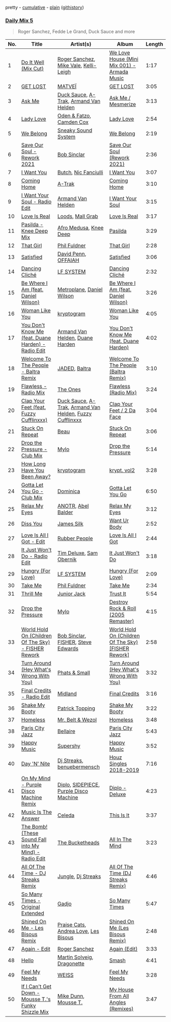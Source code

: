 pretty - [cumulative](/playlists/cumulative/Daily%20Mix%205.md) - [plain](/playlists/plain/37i9dQZF1E36TO0q54WsJv) ([githistory](https://github.githistory.xyz/vitokorn/spotify-playlist-archive/blob/master/playlists/plain/37i9dQZF1E36TO0q54WsJv))
### [Daily Mix 5](https://open.spotify.com/playlist/37i9dQZF1E36TO0q54WsJv)

> Roger Sanchez, Fedde Le Grand, Duck Sauce and more

| No. | Title | Artist(s) | Album | Length |
|---|---|---|---|---|
| 1 | [Do It Well (Mix Cut)](https://open.spotify.com/track/1WhZANn0700IqW0hRbs46r) | [Roger Sanchez](https://open.spotify.com/artist/1HT9k1ZSUL9IczSstOAgWJ), [Mike Vale](https://open.spotify.com/artist/7lBH4OmyQmpmrbp0Tl95pk), [Kelli-Leigh](https://open.spotify.com/artist/0m6f0nNS9GEq41eIJ288ff) | [We Love House (Mini Mix 001) - Armada Music](https://open.spotify.com/album/0aIvFh7SFff0TbP5JpbF6U) | 1:17 |
| 2 | [GET LOST](https://open.spotify.com/track/3lOH1zjcMl32bwnaCi8VHK) | [MATVEÏ](https://open.spotify.com/artist/2c8JocB8eI6cCGaF5xGoT1) | [GET LOST](https://open.spotify.com/album/55xkAVaINyTwteO7nsBnWp) | 3:05 |
| 3 | [Ask Me](https://open.spotify.com/track/05QGJav2nGJ9qdQ3vG9A9t) | [Duck Sauce](https://open.spotify.com/artist/0q8J3Yj810t5cpAYEJ7gxt), [A-Trak](https://open.spotify.com/artist/3TaUSUXn41GixL7zbvrIDt), [Armand Van Helden](https://open.spotify.com/artist/3cQA9WH8liZfeja1DxcDYE) | [Ask Me / Mesmerize](https://open.spotify.com/album/01n0HtCtQh4ogK1d8hmrws) | 3:13 |
| 4 | [Lady Love](https://open.spotify.com/track/3ACTBfO2gL0RY2a3Eb5kY5) | [Oden & Fatzo](https://open.spotify.com/artist/2YEnrpAWWaNRFumgde1lLH), [Camden Cox](https://open.spotify.com/artist/5mNpMP01Co4vXZ3U0fWP3C) | [Lady Love](https://open.spotify.com/album/6XGxAqDf3339vdyvHKuUhh) | 2:54 |
| 5 | [We Belong](https://open.spotify.com/track/7zrD2rhcvGEZiMMo9RuW6P) | [Sneaky Sound System](https://open.spotify.com/artist/6ieVhWXtOmK6DO6dmX7Eko) | [We Belong](https://open.spotify.com/album/02lDUIjKaVTj8fQsOZKt0k) | 2:19 |
| 6 | [Save Our Soul - Rework 2021](https://open.spotify.com/track/0qBzXX5JVaG0B0e1A3ldY4) | [Bob Sinclar](https://open.spotify.com/artist/5YFS41yoX0YuFY39fq21oN) | [Save Our Soul (Rework 2021)](https://open.spotify.com/album/1ayhUXB1TBkaMTeesIk2Zk) | 2:36 |
| 7 | [I Want You](https://open.spotify.com/track/5UM6P3y6794GYNOzZvj2zh) | [Butch](https://open.spotify.com/artist/5kLzaeSHrmS7okc5XNE6lv), [Nic Fanciulli](https://open.spotify.com/artist/7btR5VXutQv39SDEzcfXEk) | [I Want You](https://open.spotify.com/album/3Dh81kJfGeinI3r7YMNX3E) | 3:07 |
| 8 | [Coming Home](https://open.spotify.com/track/5ZEdhFOZZp52eXqLwyYtXB) | [A-Trak](https://open.spotify.com/artist/3TaUSUXn41GixL7zbvrIDt) | [Coming Home](https://open.spotify.com/album/5bbKCKMeCRQz9Rna29DyyZ) | 3:10 |
| 9 | [I Want Your Soul - Radio Edit](https://open.spotify.com/track/1r7mFV7J5Sw5ewHByvmtXa) | [Armand Van Helden](https://open.spotify.com/artist/3cQA9WH8liZfeja1DxcDYE) | [I Want Your Soul](https://open.spotify.com/album/1ij8ddREX2ygSAshPRImCB) | 3:15 |
| 10 | [Love Is Real](https://open.spotify.com/track/7nZNvE2EdKrH127yzBMW8E) | [Loods](https://open.spotify.com/artist/1uF7AFfGahplhiaHEy9NNl), [Mall Grab](https://open.spotify.com/artist/7yF6JnFPDzgml2Ytkyl5D7) | [Love Is Real](https://open.spotify.com/album/2zQJvUy9Cw6BGlYBBL4f8X) | 3:17 |
| 11 | [Pasilda - Knee Deep Mix](https://open.spotify.com/track/2BUL7sF7y5oBYUQarVCukR) | [Afro Medusa](https://open.spotify.com/artist/6D1DgoF2TYTbPQbRPEriaI), [Knee Deep](https://open.spotify.com/artist/51iQEVj0SBCQZJVrNli23R) | [Pasilda](https://open.spotify.com/album/7nTVeqrRHtGvTRCrrUmdoc) | 3:29 |
| 12 | [That Girl](https://open.spotify.com/track/4WbSbQyu0PXzlKZ9mVDRX8) | [Phil Fuldner](https://open.spotify.com/artist/1DKPQBaKEzmQzWG1GwJoXT) | [That Girl](https://open.spotify.com/album/1T1a1SNBCNLpA8mEhr2CvP) | 2:28 |
| 13 | [Satisfied](https://open.spotify.com/track/0swB7iITDrfzrKqQXR661u) | [David Penn](https://open.spotify.com/artist/5kA0fIY29Fnfu4U2I2xvki), [OFFAIAH](https://open.spotify.com/artist/2E1NFr5AeEGUJkLUUsWCAO) | [Satisfied](https://open.spotify.com/album/5Ao966nL5V38v8652399lo) | 3:06 |
| 14 | [Dancing Cliché](https://open.spotify.com/track/3NeSlNBRvB4BMrxhA88Zke) | [LF SYSTEM](https://open.spotify.com/artist/0HxX6imltnNXJyQhu4nsiO) | [Dancing Cliché](https://open.spotify.com/album/0KXXLq1rUjATTps8cptlrH) | 2:32 |
| 15 | [Be Where I Am (feat. Daniel Wilson)](https://open.spotify.com/track/5TpjOWJzpRz2AwcPEdrpLz) | [Metroplane](https://open.spotify.com/artist/4NV4qWnRhLrr41zy1IwFGm), [Daniel Wilson](https://open.spotify.com/artist/44eNlYXYkIGob3NU82tgLq) | [Be Where I Am (feat. Daniel Wilson)](https://open.spotify.com/album/2xTWcrxi6V3eb4MbfA3WJr) | 3:26 |
| 16 | [Woman Like You](https://open.spotify.com/track/0Tby0PFN8E8I8pg0oxeapb) | [kryptogram](https://open.spotify.com/artist/184mGxeseZkY2w05Nr4Tui) | [Woman Like You](https://open.spotify.com/album/3thcwDUKvwi5ghc2KZbkkv) | 4:05 |
| 17 | [You Don't Know Me (feat. Duane Harden) - Radio Edit](https://open.spotify.com/track/7BpyfQEmvi0sUmOq29plEE) | [Armand Van Helden](https://open.spotify.com/artist/3cQA9WH8liZfeja1DxcDYE), [Duane Harden](https://open.spotify.com/artist/6t8VAB5OTHKxi4p1I5aqn0) | [You Don't Know Me (feat. Duane Harden)](https://open.spotify.com/album/62vJ3t4nZ50SigVCT6TUwb) | 4:02 |
| 18 | [Welcome To The People - Baltra Remix](https://open.spotify.com/track/3QRji4m3jZKoJHHDfYEvFf) | [JADED](https://open.spotify.com/artist/6tCJN1fQNdFCEaOa8Da9Wf), [Baltra](https://open.spotify.com/artist/2tEyBfwGBfQgLXeAJW0MgC) | [Welcome To The People (Baltra Remix)](https://open.spotify.com/album/2sXgUoAOzEvpPIbTPlAZL3) | 3:10 |
| 19 | [Flawless - Radio Mix](https://open.spotify.com/track/4YUDI60uPW9pbpDYTSe51x) | [The Ones](https://open.spotify.com/artist/59z0q3rlcVQoAPg7YbFbgv) | [Flawless (Radio Mix)](https://open.spotify.com/album/0YLmIFyPXCy1vai9iTwjUZ) | 3:24 |
| 20 | [Clap Your Feet (feat. Fuzzy Cufflinxxx)](https://open.spotify.com/track/2yBh9Al1fob36QPCqRTpTy) | [Duck Sauce](https://open.spotify.com/artist/0q8J3Yj810t5cpAYEJ7gxt), [A-Trak](https://open.spotify.com/artist/3TaUSUXn41GixL7zbvrIDt), [Armand Van Helden](https://open.spotify.com/artist/3cQA9WH8liZfeja1DxcDYE), [Fuzzy Cufflinxxx](https://open.spotify.com/artist/3KnbVIg4fT1t8hbNdAJt19) | [Clap Your Feet / 2 Da Face](https://open.spotify.com/album/4t12VZiOJ2deNcxoHSAkyX) | 3:04 |
| 21 | [Stuck On Repeat](https://open.spotify.com/track/0Ib2lnmQqbAzuHNkGtYtNC) | [Beau](https://open.spotify.com/artist/3vwy5NQXFV797LDXh2NxEG) | [Stuck On Repeat](https://open.spotify.com/album/0zDkq6Hpkyd1j3a4pcXomo) | 3:06 |
| 22 | [Drop the Pressure - Club Mix](https://open.spotify.com/track/4dmDrGySyxYklBQVkG66LB) | [Mylo](https://open.spotify.com/artist/5YjEVrNMrIRw2xGbjTN6Ti) | [Drop the Pressure](https://open.spotify.com/album/4o03QIWSEj4qQ7V7Tt2rnE) | 5:14 |
| 23 | [How Long Have You Been Away?](https://open.spotify.com/track/5H7NVUGfw8fstj1LWJ0wXo) | [kryptogram](https://open.spotify.com/artist/184mGxeseZkY2w05Nr4Tui) | [krypt. vol2](https://open.spotify.com/album/5vUygeQA7S7lsbwnTHpgwq) | 3:28 |
| 24 | [Gotta Let You Go - Club Mix](https://open.spotify.com/track/77eJSMNYSqeZdhiOHDPaK6) | [Dominica](https://open.spotify.com/artist/6bETcPKjsI4UE4ZMHtcZCh) | [Gotta Let You Go](https://open.spotify.com/album/5zbe6ZuCE1gfa1PgClzqFR) | 6:50 |
| 25 | [Relax My Eyes](https://open.spotify.com/track/5u4hhtZ7f4rWkMZEZcTKrH) | [ANOTR](https://open.spotify.com/artist/4p5WgeiPSPpqPDs7T6OkWf), [Abel Balder](https://open.spotify.com/artist/0jqbEIAvdjUOi5Za48pzQG) | [Relax My Eyes](https://open.spotify.com/album/2vIDF8BeMN3BcF0yOSMgmN) | 3:12 |
| 26 | [Diss You](https://open.spotify.com/track/69m9KcvKfKQd2Mc7zw4Oit) | [James Silk](https://open.spotify.com/artist/5fOsPEjQFMiJAKtBiE0Cly) | [Want Ur Body](https://open.spotify.com/album/73ZFABVJWrHCdyzgCq5WjZ) | 2:52 |
| 27 | [Love Is All I Got - Edit](https://open.spotify.com/track/11bGcTMmLnRw182SOY034W) | [Rubber People](https://open.spotify.com/artist/49PfL1Sec3mOlvxQdkAYvf) | [Love Is All I Got](https://open.spotify.com/album/2KQIRVGhUVga3xXAdOHhDa) | 2:44 |
| 28 | [It Just Won't Do - Radio Edit](https://open.spotify.com/track/6Ss1QOGzn0iG8hrRRSGrr9) | [Tim Deluxe](https://open.spotify.com/artist/7mEVrXcsq3PjsKT3BXnhp0), [Sam Obernik](https://open.spotify.com/artist/0ZHSfpEoLBzYzQXYEhWSvJ) | [It Just Won't Do](https://open.spotify.com/album/7eJ3wq74Uk6JuNlil9CFEd) | 3:18 |
| 29 | [Hungry (For Love)](https://open.spotify.com/track/4Uz7te06snSlkmcIwwAvkw) | [LF SYSTEM](https://open.spotify.com/artist/0HxX6imltnNXJyQhu4nsiO) | [Hungry (For Love)](https://open.spotify.com/album/2VhVESPvETnPjoM9XOoeRA) | 2:09 |
| 30 | [Take Me](https://open.spotify.com/track/1By1ldFnEnvZI47HEeTHk5) | [Phil Fuldner](https://open.spotify.com/artist/1DKPQBaKEzmQzWG1GwJoXT) | [Take Me](https://open.spotify.com/album/4ZTsEtIrFPFXGo6eXt06Zk) | 2:34 |
| 31 | [Thrill Me](https://open.spotify.com/track/2unIXIeXCYSVte41IuRHTz) | [Junior Jack](https://open.spotify.com/artist/583EYzsIVCz1HsEKZbuJ1k) | [Trust It](https://open.spotify.com/album/4giAI1rzrdkPNFMeTL9sk0) | 5:54 |
| 32 | [Drop the Pressure](https://open.spotify.com/track/2VtxdAH96cGcj1QzjpbHjA) | [Mylo](https://open.spotify.com/artist/5YjEVrNMrIRw2xGbjTN6Ti) | [Destroy Rock & Roll (2005 Remaster)](https://open.spotify.com/album/2wdHHEDHe9dw71xVl1EgJZ) | 4:15 |
| 33 | [World Hold On (Children Of The Sky) - FISHER Rework](https://open.spotify.com/track/6kTwzV93qpcovlRPmBOXmn) | [Bob Sinclar](https://open.spotify.com/artist/5YFS41yoX0YuFY39fq21oN), [FISHER](https://open.spotify.com/artist/1VJ0briNOlXRtJUAzoUJdt), [Steve Edwards](https://open.spotify.com/artist/2SwhNukah1MYpLR594PnuC) | [World Hold On (Children Of The Sky) [FISHER Rework]](https://open.spotify.com/album/6VoEqXw1611XhQ60m0Uv3E) | 2:58 |
| 34 | [Turn Around (Hey What's Wrong With You)](https://open.spotify.com/track/60qbU5QgEnzBqUfXSUh0mc) | [Phats & Small](https://open.spotify.com/artist/4WLGcWrkSExCqILxDk7ol6) | [Turn Around (Hey What's Wrong With You)](https://open.spotify.com/album/5hWljyIu9DZbTeO6yoljXU) | 3:32 |
| 35 | [Final Credits - Radio Edit](https://open.spotify.com/track/4z96rhGd3Yjb6yk9fuz3IP) | [Midland](https://open.spotify.com/artist/1YFLNH4rO40x9i16RpLwdY) | [Final Credits](https://open.spotify.com/album/4DR47uL0VrENkV4fuTMdOE) | 3:16 |
| 36 | [Shake My Booty](https://open.spotify.com/track/3IBB4CapSuRZRcG4Hw9rve) | [Patrick Topping](https://open.spotify.com/artist/7yRimuQSC5Ks3T2Ts0iyZa) | [Shake My Booty](https://open.spotify.com/album/1GZQmpFcCXz8rVVNmMQpSi) | 3:22 |
| 37 | [Homeless](https://open.spotify.com/track/6waIROrW41DqlgD1Kh5TqO) | [Mr. Belt & Wezol](https://open.spotify.com/artist/19VDJ9IKyBSUMDJxLsasP6) | [Homeless](https://open.spotify.com/album/0rCSlkmq4NsrHRsAx2iavW) | 3:48 |
| 38 | [Paris City Jazz](https://open.spotify.com/track/6MKTyjA17rucsvpN4yK9Uj) | [Bellaire](https://open.spotify.com/artist/6yeeXqk3RxV7l5DxmlXMnw) | [Paris City Jazz](https://open.spotify.com/album/3iPKvopT11IpQuKYsaiiKY) | 5:43 |
| 39 | [Happy Music](https://open.spotify.com/track/0LbZxI8FZU1E48EqF9XgC0) | [Supershy](https://open.spotify.com/artist/2hk94pAZS1iYSqoICeTyh1) | [Happy Music](https://open.spotify.com/album/1MbCQbojPuCgMNyUEwjSJ0) | 3:52 |
| 40 | [Day 'N' Nite](https://open.spotify.com/track/2BeInbvK9KLJVKGyNKmyne) | [Dj Streaks](https://open.spotify.com/artist/67YkGjtw8rmC6Ck0GmoxFA), [benuebermensch](https://open.spotify.com/artist/0uUs9vPhqgn1j0QY36ujfh) | [Houz Singles 2018-2019](https://open.spotify.com/album/4OcYHGPNxN5NpzGlnML7b7) | 7:16 |
| 41 | [On My Mind - Purple Disco Machine Remix](https://open.spotify.com/track/3nl8PyFVqyi1t0qgvaLKvl) | [Diplo](https://open.spotify.com/artist/5fMUXHkw8R8eOP2RNVYEZX), [SIDEPIECE](https://open.spotify.com/artist/5czbzNZZfWpyFgZyfT3Mkk), [Purple Disco Machine](https://open.spotify.com/artist/2WBJQGf1bT1kxuoqziH5g4) | [Diplo - Deluxe](https://open.spotify.com/album/4gXZ4d4AnrDNcKFt3KI4uy) | 4:23 |
| 42 | [Music Is The Answer](https://open.spotify.com/track/0zHMwxCVtHjnLxoQdg3uOe) | [Celeda](https://open.spotify.com/artist/6eOBEYGx9M4t87osYMIakb) | [This Is It](https://open.spotify.com/album/7KwzzK433TTpnHWnDpHpXS) | 3:37 |
| 43 | [The Bomb! (These Sound Fall into My Mind) - Radio Edit](https://open.spotify.com/track/4OIMUs3KgUh77mjzJ8I5f9) | [The Bucketheads](https://open.spotify.com/artist/1yjuFciXmV3NaPCzwwHclC) | [All In The Mind](https://open.spotify.com/album/3t0ikM09Ql8IhLSLmk7OwU) | 3:23 |
| 44 | [All Of The Time - DJ Streaks Remix](https://open.spotify.com/track/2gtIOi34KWOtEG21WKT8QN) | [Jungle](https://open.spotify.com/artist/59oA5WbbQvomJz2BuRG071), [Dj Streaks](https://open.spotify.com/artist/67YkGjtw8rmC6Ck0GmoxFA) | [All Of The Time (DJ Streaks Remix)](https://open.spotify.com/album/6Gl8ivfYXZx9Yp11TMbh1R) | 4:46 |
| 45 | [So Many Times - Original Extended](https://open.spotify.com/track/0wl0upFNdoiJfo5vtyLFRw) | [Gadjo](https://open.spotify.com/artist/28ZtvtD63uuc4Lf81lYWmr) | [So Many Times](https://open.spotify.com/album/3iezOaS4nVjuYJDpqDPAL2) | 5:47 |
| 46 | [Shined On Me - Les Bisous Remix](https://open.spotify.com/track/19epP6oORIcgBguKGdF7lo) | [Praise Cats](https://open.spotify.com/artist/69W0aldHPYkHgQFCv54fBc), [Andrea Love](https://open.spotify.com/artist/3WClgwP2nm5MpJA21mlbYO), [Les Bisous](https://open.spotify.com/artist/0s2WMcDT7MPu0HnoxzX3OW) | [Shined On Me (Les Bisous Remix)](https://open.spotify.com/album/3zx2jLBsC87PTFw9ELHPCM) | 2:48 |
| 47 | [Again - Edit](https://open.spotify.com/track/6Jy35IQl4MUrYX90AkBZuD) | [Roger Sanchez](https://open.spotify.com/artist/1HT9k1ZSUL9IczSstOAgWJ) | [Again (Edit)](https://open.spotify.com/album/3vGWOnoKWrxkueS2VXtj4F) | 3:33 |
| 48 | [Hello](https://open.spotify.com/track/2Hy89WQAxszEUQAvpja0nx) | [Martin Solveig](https://open.spotify.com/artist/1bj5GrcLom5gZFF5t949Xl), [Dragonette](https://open.spotify.com/artist/4GLJPBj5Cdr9AgLKvLWM4n) | [Smash](https://open.spotify.com/album/4JqQu4fHcM6UHm6N96bWY8) | 4:41 |
| 49 | [Feel My Needs](https://open.spotify.com/track/7nionv2ijjqUlg9m5iWPTc) | [WEISS](https://open.spotify.com/artist/0FBRY66KVaAiddGVefikLB) | [Feel My Needs](https://open.spotify.com/album/1DhXzsPrJjFpwOKRPV2Hpu) | 3:28 |
| 50 | [If I Can't Get Down - Mousse T.'s Funky Shizzle Mix](https://open.spotify.com/track/3bX36CK7B1HCckuLzqIGkG) | [Mike Dunn](https://open.spotify.com/artist/55UOywvWbUD9c6C3NSGdft), [Mousse T.](https://open.spotify.com/artist/5N6EzjkOoyABhNZJggeXi6) | [My House From All Angles (Remixes)](https://open.spotify.com/album/4dVqVwOJeT6a72KiDdblA8) | 3:47 |